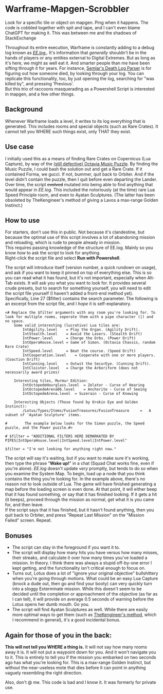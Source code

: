 # Warframe-Mapgen-Scrobbler  
Look for a specific tile or object on mapgen. Ping when it happens. The code is cobbled together with spit and tape, and I can't even blame ChatGPT for making it. This was between me and the shadows of StackExchange  
  
Throughout its entire execution, Warframe is constantly adding to a debug log known as *[EE.log.](https://warframe.fandom.com/wiki/EE.log)*. It's information that *generally* shouldn't be in the hands of players or any entities external to Digital Extremes. But as long as it's here, we might as well eat it. And smarter people than me have been sifting through it for years. For instance, [Semlar's Death Log Parser](https://semlar.com/deathlog) is for figuring out how someone died, by looking through your log. You can replicate this functionality, too, by just opening the log, searching for "was killed by", and pressing 'Previous'.  
But this trio of raccoons masquerading as a Powershell Script is interested in mapgen, and a few other things.  

## Background  
Whenever Warframe loads a level, it writes to its log everything that is generated. This includes rooms and special objects (such as Rare Crates). It cannot tell you WHERE such things exist, only THAT they exist.  

## Use case  
I initially used this as a means of finding Rare Crates on Copernicus (Lua Capture), by way of the [(still defective) Octavia Music Puzzle](https://warframe.fandom.com/wiki/Orokin_Moon#Lua_Music_Puzzle_Room_Solution(s)). By finding the Music Puzzle, I could bash the solution out and get a Rare Crate. If it contained Forma, we gucci. If not, bummer, quit back to Orbiter. And if the level didn't contain the puzzle, then I quit before even departing the Lander.  
Over time, the script ~~evolved~~ mutated into being able to find anything that would appear in *EE.log*. This included the notoriously (at the time) rare Lua Speed Principle room, and even to Ayatan Sculptures. (The latter has been obsoleted by TheKengineer's method of giving a Lavos a max-range Golden Instinct.)  

## How to use  
For starters, don't use this in public. Not because it's clandestine, but because the optimal use of this script involves a lot of abandoning mission and reloading, which is rude to people already in mission.  
This requires passing knowledge of the structure of EE.log. Mainly so you know *how* to ask the script to look for anything.  
Right-click the script file and select **Run with Powershell**.   

The script will introduce itself (version number, a quick rundown on usage), and ask if you want to keep it pinned on top of everything else. This is so you can read what it has found, but it's not important, especially when Alt-Tab exists. It will ask you what you want to look for. It provides several crude presets, but to search for something yourself, you will need to edit the script file yourself (I haven't added a front-end method yet). Specifically, Line 27 ($filter) contains the search parameter. The following is an excerpt from the script file, and I *hope* it is self-explanatory.  
  
```
<# Replace the $filter arguments with any room you're looking for. To look for multiple rooms, seperate them with a pipe character (|) and no space.
    Some valid interesting (lucrative) Lua tiles are:
        IntAgility.level	= Play the Organ. (Agility Drift). 
        IntStealth.level	= Avoid the Lasers. (Stealth Drift)
        IntPower.level		= Charge the Orbs. (Power Drift)
        IntOperaHouse.level	= Game of Simon. (Octavia Chassis, random Rare Crate)
        IntSpeed.level		= Beat the course. (Speed Drift)
        IntCooperation.level	= Cooperate with one or more players. (Coaction Drift)
        IntCunning.level	= Outwit the SecurEye. (Cunning Drift).
        IntCloister.level	= Charge the Arboriform (does not necessarily award prizes)

    Interesting tiles, Murmur Edition:
        IntOctopedeHourglass.level	= Zelator - Curse of Hearing
        IntOctopedeArena06.level	= Anchorite - Curse of Seeing
        IntOctopedeArena.level	= Suzerain - Curse of Knowing
        
    Interesting Objects (Those found by Orokin Eye and Golden Instinct):
        /Lotus/Types/Items/FusionTreasures/FusionTreasure     =   A subset of 'Ayatan Sculpture' items.         

#        The example below looks for the Simon puzzle, the Speed puzzle, and the Power puzzle.#>

# $filter = "ADDITIONAL FILTERS HERE DEMARKATED BY PIPES|IntOperaHouse.level|IntSpeed.level|IntPower.level"
```
```
$filter = "I'm not looking for anything right now."
```

The script will say it's waiting, but if you want to make sure it's working, then type the phrase "**Wake up!**" in a chat (Squad Chat works fine, even if you're alone). *EE.log* doesn't update *very* promptly, but tends to do so when you examine the System Map. To begin, load up a node that you think contains the thing you're looking for. In the example above, there's no reason not to look outside of Lua. The game will have finished generating a map before the loading screen is even done. At that point, it will either beep that it has found something, or say that it has finished looking. If it gets a hit (it beeps), proceed through the mission as normal, get what it is you came for, and then leave.  
If the script says that it has finished, but it hasn't found anything, then you quit back to Orbiter, and press "Repeat Last Mission" on the "Mission Failed" screen. Repeat.  

## Bonuses  
* The script can stay in the foreground if you want it to.  
* The script will display how many hits you have versus how many misses, their streaks, and calculate it over how many times you've loaded a mission. In theory. I think there was always a stupid off-by-one error I kept getting, and the functionality isn't critical enough to focus on.  
* Turns out, Lotus does a lot of "ignore your original objective" bullshittery when you're going through motions. What could be an easy Lua Capture (knock a dude out, then go and find your booty) can very quickly turn into a sloggy Exterminate mission. While this doesn't seem to be decided until the completion or approachment of the objective (as far as I can tell), it will provide on average 0.5 seconds of warning before the Lotus opens her dumb mouth. Go you.  
* The script will find Ayatan Sculptures as well. While there are easily more optimal ways to get them (such as [TheKengineer's method](https://www.youtube.com/watch?v=LiQWHsgTRB8), which I recommend in general), it's a good incidental bonus.  

## Again for those of you in the back:  
**This will not tell you WHERE a thing is.** It will not say how many rooms away it is. It will not put a waypoint down for you. And it won't navigate you to it. This is entirely to tell you if the mission you embarked on two seconds ago has what you're looking for. This is a max-range Golden Instinct, but without the near-useless mote that dies before it can point in anything vaguely resembling the right direction.  

Also, don't @ me. This code is bad and I know it. It was formerly for private use.  
